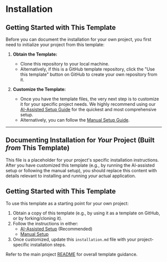 # Installation

## Getting Started with This Template

Before you can document the installation for your own project, you first need to initialize your project from this template:

1.  **Obtain the Template:**
    *   Clone this repository to your local machine.
    *   Alternatively, if this is a GitHub template repository, click the "Use this template" button on GitHub to create your own repository from it.

2.  **Customize the Template:**
    *   Once you have the template files, the very next step is to customize it for your specific project needs. We highly recommend using our [AI-Assisted Setup Guide](./ai_assisted_setup.md) for the quickest and most comprehensive setup.
    *   Alternatively, you can follow the [Manual Setup Guide](./guides/manual_setup.md).

---

## Documenting Installation for *Your* Project (Built *from* This Template)

This file is a placeholder for your project's specific installation instructions. After you have customized this template (e.g., by running the AI-assisted setup or following the manual setup), you should replace this content with details relevant to installing and running *your* actual application.

## Getting Started with This Template

To use this template as a starting point for your own project:

1.  Obtain a copy of this template (e.g., by using it as a template on GitHub, or by forking/cloning it).
2.  Follow the instructions in either:
    *   [AI-Assisted Setup](./ai_assisted_setup.md) (Recommended)
    *   [Manual Setup](./guides/manual_setup.md)
3.  Once customized, update this `installation.md` file with your project-specific installation steps.

Refer to the main project [README](https://github.com/{{GITHUB_USERNAME}}/{{PROJECT_SLUG}}/blob/main/README.md) for overall template guidance.
